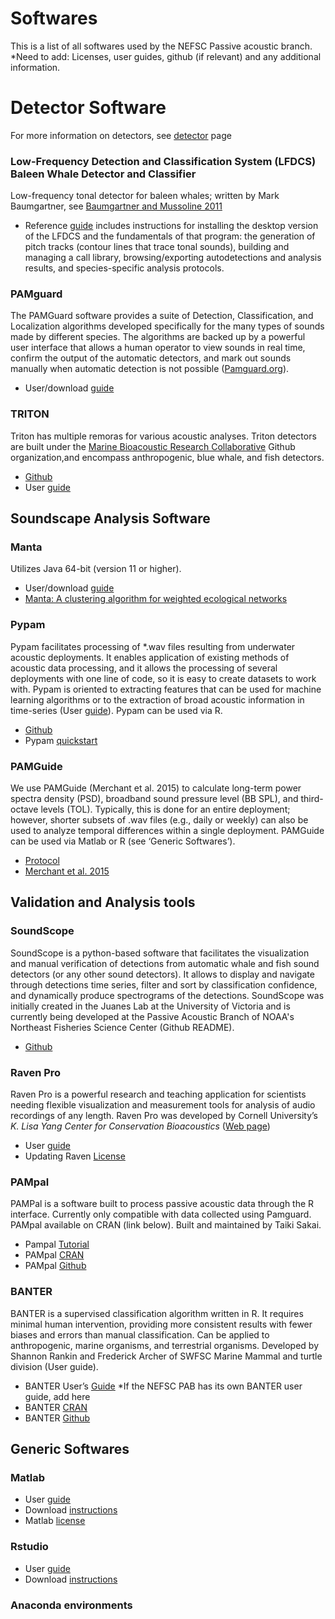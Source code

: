 # Softwares

This is a list of all softwares used by the NEFSC Passive acoustic branch. \*Need to add: Licenses, user guides, github (if relevant) and any additional information. 

# Detector Software

For more information on detectors, see [detector](https://docs.google.com/document/d/1un1ye85LusvYPsHKfpqrXn7UkWdXkWd5RsYdeqO7t-Q/edit?tab=t.0#heading=h.d3dml869bbra) page

### Low-Frequency Detection and Classification System (LFDCS) Baleen Whale Detector and Classifier

Low-frequency tonal detector for baleen whales; written by Mark Baumgartner, see [Baumgartner and Mussoline 2011](https://www.researchgate.net/publication/51123050_A_generalized_baleen_whale_call_detection_and_classification_system)

* Reference [guide](https://dcs.whoi.edu/resources/LFDCS%20Reference%20Guide%20-%20Version%201.3.pdf) includes instructions for installing the desktop version of the LFDCS and the fundamentals of that program: the generation of pitch tracks (contour lines that trace tonal sounds), building and managing a call library, browsing/exporting autodetections and analysis results, and species-specific analysis protocols.

### PAMguard

The PAMGuard software provides a suite of Detection, Classification, and Localization algorithms developed specifically for the many types of sounds made by different species. The algorithms are backed up by a powerful user interface that allows a human operator to view sounds in real time, confirm the output of the automatic detectors, and mark out sounds manually when automatic detection is not possible ([Pamguard.org](http://Pamguard.org)). 

* User/download [guide](https://www.pamguard.org/tutorials.html)

### TRITON

Triton has multiple remoras for various acoustic analyses. Triton detectors are built under the [Marine Bioacoustic Research Collaborative](https://github.com/MarineBioAcousticsRC) Github organization,and encompass anthropogenic, blue whale, and fish detectors. 

* [Github](https://github.com/MarineBioAcousticsRC/Triton)  
* User [guide](https://github.com/MarineBioAcousticsRC/Triton/blob/master/Extras/TritonUserManual.pdf)

## **Soundscape Analysis Software**

### Manta

Utilizes Java 64-bit (version 11 or higher).

* User/download [guide](https://bitbucket.org/CLO-BRP/manta-wiki/wiki/MANTA%20Downloads%20and%20Installation%20Video)  
* [Manta: A clustering algorithm for weighted ecological networks](https://pmc.ncbi.nlm.nih.gov/articles/PMC7029223/)

### Pypam

Pypam facilitates processing of \*.wav files resulting from underwater acoustic deployments. It enables application of existing methods of acoustic data processing, and it allows the processing of several deployments with one line of code, so it is easy to create datasets to work with. Pypam is oriented to extracting features that can be used for machine learning algorithms or to the extraction of broad acoustic information in time-series (User [guide](https://lifewatch-pypam.readthedocs.io/en/latest/)). Pypam can be used via R. 

* [Github](https://github.com/lifewatch/pypam)  
* Pypam [quickstart](https://lifewatch-pypam.readthedocs.io/en/latest/quickstart.html)

### PAMGuide

We use PAMGuide (Merchant et al. 2015\) to calculate long-term power spectra density (PSD), broadband sound pressure level (BB SPL), and third-octave levels (TOL). Typically, this is done for an entire deployment; however, shorter subsets of .wav files (e.g., daily or weekly) can also be used to analyze temporal differences within a single deployment. PAMGuide can be used via Matlab or R (see ‘Generic Softwares’).

* [Protocol](https://docs.google.com/document/d/1eNSNsKjDF67Yq852hXbrhtqj8xmOy7Px/edit?usp=sharing&ouid=116688690465000616014&rtpof=true&sd=true)  
* [Merchant et al. 2015](https://besjournals.onlinelibrary.wiley.com/doi/10.1111/2041-210X.12330)

## **Validation and Analysis tools**

### SoundScope

SoundScope is a python-based software that facilitates the visualization and manual verification of detections from automatic whale and fish sound detectors (or any other sound detectors). It allows to display and navigate through detections time series, filter and sort by classification confidence, and dynamically produce spectrograms of the detections. SoundScope was initially created in the Juanes Lab at the University of Victoria and is currently being developed at the Passive Acoustic Branch of NOAA's Northeast Fisheries Science Center (Github README).

* [Github](https://github.com/xaviermouy/SoundScope) 

### Raven Pro

Raven Pro is a powerful research and teaching application for scientists needing flexible visualization and measurement tools for analysis of audio recordings of any length. Raven Pro was developed by Cornell University’s *K. Lisa Yang Center for Conservation Bioacoustics* ([Web page](https://www.ravensoundsoftware.com/software/raven-pro/))

* User [guide](https://www.ravensoundsoftware.com/wp-content/uploads/2017/11/Raven14UsersManual.pdf)  
* Updating Raven [License](https://noaa946264.monday.com/boards/1684504446/pulses/1684504473?doc_id=1842777188)

### PAMpal

PAMPal is a software built to process passive acoustic data through the R interface. Currently only compatible with data collected using Pamguard. PAMpal available on CRAN (link below). Built and maintained by Taiki Sakai.

* Pampal [Tutorial](https://taikisan21.github.io/PAMpal/)  
* PAMpal [CRAN](https://cran.r-project.org/package=PAMpal)   
* PAMpal [Github](https://github.com/TaikiSan21/PAMpal) 

### BANTER

BANTER is a supervised classification algorithm written in R. It requires minimal human intervention, providing more consistent results with fewer biases and errors than manual classification. Can be applied to anthropogenic, marine organisms, and terrestrial organisms. Developed by Shannon Rankin and Frederick Archer of SWFSC Marine Mammal and turtle division (User guide). 

* BANTER User’s [Guide](https://taikisan21.github.io/PAMpal/banterGuide.html) \*If the NEFSC PAB has its own BANTER user guide, add here  
* BANTER [CRAN](https://cran.r-project.org/package=banter)   
* BANTER [Github](https://github.com/EricArcher/banter) 

## **Generic Softwares**

### Matlab

* User [guide](https://www.mathworks.com/help/matlab/index.html?s_tid=hc_panel)  
* Download [instructions](https://www.mathworks.com/help/install/ug/install-products-with-internet-connection.html)  
* Matlab [license](https://noaa946264.monday.com/boards/1684504446/pulses/1788242682?doc_id=1789867016)

### Rstudio

* User [guide](https://docs.posit.co/ide/user/)  
* Download [instructions](https://posit.co/download/rstudio-desktop/) 

### Anaconda environments

